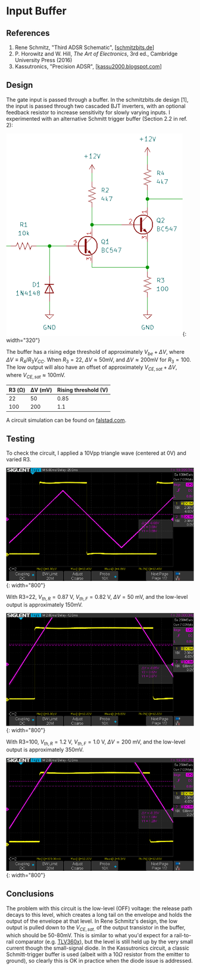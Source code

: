 # Input Buffer

## References

1.  Rene Schmitz, "Third ADSR Schematic", [[schmitzbits.de](https://schmitzbits.de/adsr.html)]
2.  P.  Horowitz and W. Hill, *The Art of Electronics*, 3rd ed.,  Cambridge University Press (2016)
3.  Kassutronics, "Precision ADSR", [[kassu2000.blogspot.com](https://kassu2000.blogspot.com/2015/05/precision-adsr.html)]

## Design

The gate input is passed through a buffer. In the schmitzbits.de design
\[1\], the input is passed through two cascaded BJT inverters, with an
optional feedback resistor to increase sensitivity for slowly varying
inputs. I experimented with an alternative Schmitt trigger buffer
(Section 2.2 in ref. 2):

![image](assets/images/input_buffer_schmitt.png){: width="320"}

The buffer has a rising edge threshold of approximately
$V_{be} + \Delta V$, where $\Delta V \equiv R_4/R_3 V_{CC}$. When
$R_3 = 22$, $\Delta V \approx 50\mathrm{mV}$, and
$\Delta V \approx 200\mathrm{mV}$ for $R_3 = 100$. The low output will
also have an offset of approximately $V_{CE,sat} + \Delta V$, where
$V_{CE,sat} \approx 100\mathrm{mV}$.

R3 (Ω)                 |ΔV (mV)                |Rising threshold (V)
-----------------------|-----------------------|-----------------------
22                     |50                     |0.85
100                    |200                    |1.1

A circuit simulation can be found on [falstad.com](https://tinyurl.com/26fdct39).

## Testing

To check the circuit, I applied a 10Vpp triangle wave (centered at 0V)
and varied R3.

![image](assets/images/schmitt_buffer_22R_wide.png){: width="800"}

With R3=22, $V_{th,R} = 0.87$ V, $V_{th,F} = 0.82$ V, $\Delta V = 50$
mV, and the low-level output is approximately 150mV.

![image](assets/images/schmitt_buffer_22R_zoom.png){: width="800"}

With R3=100, $V_{th,R} = 1.2$ V, $V_{th,F} = 1.0$ V, $\Delta V = 200$
mV, and the low-level output is approximately 350mV.

![image](assets/images/schmitt_buffer_100R_zoom.png){: width="800"}

## Conclusions

The problem with this circuit is the low-level (OFF) voltage: the
release path decays to this level, which creates a long tail on the
envelope and holds the output of the envelope at that level. In Rene
Schmitz\'s design, the low output is pulled down to the $V_{CE,sat.}$ of
the output transistor in the buffer, which should be 50-80mV. This is
similar to what you\'d expect for a rail-to-rail comparator (e.g.
[TLV360x](https://www.ti.com/lit/ds/symlink/tlv3601.pdf)), but the level
is still held up by the very small current though the small-signal
diode. In the Kassutronics circuit, a classic Schmitt-trigger buffer is
used (albeit with a $10\Omega$ resistor from the emitter to ground), so
clearly this is OK in practice when the diode issue is addressed.
